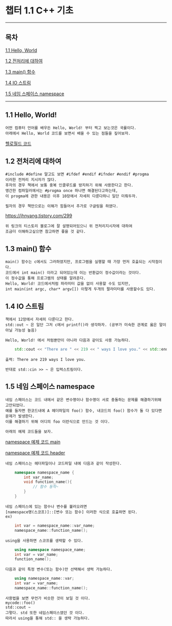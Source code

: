 
# 챕터 1.1 C++ 기초

***

## 목차

[1.1 Hello, World](#1.1-hello,-world!)

[1.2 전처리에 대하여](#1.2-전처리에-대하여)

[1.3 main() 함수](#1.3-main())

[1.4 IO 스트림](#1.4-io-스트림)

[1.5 네임 스페이스 namespace](#네임-스페이스-namespace)


***

## 1.1 Hello, World!

    어떤 컴퓨터 언어를 배우든 Hello, World! 부터 찍고 보는것은 국룰이다.
    아래에서 Hello, World 코드를 보면서 배울 수 있는 점들을 짚어보자.

[헬로월드 코드](./01HelloCpp/HelloWorld.cpp)

## 1.2 전처리에 대하여
    #include #define 말고도 보면 #ifdef #endif #ifnder #endif #progma
    이러한 전처리 지시자가 많다.
    후자의 경우 책에서 보통 중복 인클루드를 방지하기 위해 사용한다고 한다.
    앵간한 컴파일러에서는 #progma once 하나면 해결된다고하는데,
    이 progma에 관한 내용은 이후 10장에서 자세히 다룬다하니 일단 미뤄두자.

    필자의 경우 책만으로는 이해가 힘들어서 추가로 구글링을 하였다.
<https://jhnyang.tistory.com/299>

    위 링크의 티스토리 블로그에 잘 설명되어있으니 위 전처리지시자에 대하여
    조금더 이해하고싶으면 참고하면 좋을 것 같다.

## 1.3 main() 함수

    main() 함수는 c에서도 그러하였지만, 프로그렘을 실행할 때 가장 먼저 호출되는 시작점이다.
    코드에서 int main() 이라고 되어있는데 이는 반환값이 정수값이라는 것이다.
    이 정수값을 통해 프로그렘의 상태를 알려준다.
    Hello, World! 코드에서처럼 파라미터 값을 없이 사용할 수도 있지만,
    int main(int argc, char* argv[]) 이렇게 두개의 팔라미터를 사용할수도 있다.

## 1.4 IO 스트림

    책에서 12장에서 자세히 다룬다고 한다.
    std::out ~ 은 일단 그저 c에서 printf()라 생각하자. (공부가 미숙한 관계로 옳은 말이 아닐 가능성 높음)

    Hello, World! 에서 처럼뿐만이 아니라 다음과 같이도 사용 가능하다.
``` c++
    std::cout << "There are " << 219 << " ways I love you." << std::end;
```
    출력: There are 219 ways I love you.

    반대로 std::cin >> ~ 은 입력스트림이다.

## 1.5 네임 스페이스 namespace

    네임 스페이스는 코드 내에서 같은 변수명이나 함수명이 서로 충돌하는 문제를 해결하기위해 고안되었다.
    예를 들자면 한코드내에 A 헤더파일의 foo() 함수, 내코드의 foo() 함수가 둘 다 있다면 문제가 발생한다.
    이를 해결하기 위해 어디의 foo 이런식으로 만드는 것 이다.

    아래의 예제 코드들을 보자.
[namespace 예제 코드 main](./02namespace/app.cpp)

[namespace 예제 코드 header](./02namespace/my_namespace.h)

    네임 스페이스는 헤더파일이나 코드파일 내에 다음과 같이 작성한다.
```c++
    namespace namespace_name {
        int var_name;
        void function_name(){
            // 함수 동작~
        }
    }
```
    
    네임 스페이스에 있는 함수나 변수를 불러오려면
    [namespace명(스코프)]::[변수 또는 함수] 이러한 식으로 호출하면 된다.
    ex)
```c++
    int var = namespace_name::var_name;
    namespace_name::function_name();
```

    using을 사용하면 스코프를 생략할 수 있다.
```c++
    using namespace namespace_name;
    int var = var_name;
    function_name();
```
    다음과 같이 특정 변수(또는 함수)만 선택해서 생력 가능하다.
```c++
    using namespace_name::var;
    int var = var_name;
    namespace_name::function_name();
```
    
    사용법을 보면 무언가 비슷한 것이 보일 것 이다. 
    mycode::foo()
    std::cout ~
    그렇다. std 또한 네임스페이스였던 것 이다.
    따라서 using을 통해 std:: 을 생략 가능하다.